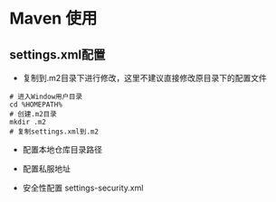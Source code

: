 # Maven 使用

## settings.xml配置

* 复制到.m2目录下进行修改，这里不建议直接修改原目录下的配置文件
```
# 进入Window用户目录
cd %HOMEPATH%
# 创建.m2目录
mkdir .m2
# 复制settings.xml到.m2
```

* 配置本地仓库目录路径

* 配置私服地址

* 安全性配置 settings-security.xml


